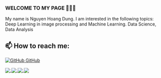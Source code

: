 ### WELCOME TO MY PAGE 👋👋👋
My name is Nguyen Hoang Dung. I am interested in the following topics: Deep Learning in image processing and Machine Learning. Data Science, Data Analysis<br>
## 📫 How to reach me: 

[![GitHub](https://i.stack.imgur.com/tskMh.png) GitHub](https://github.com/blackpinkinmyarea) 



<a href="https://github.com/blackpinkinmyarea/K-Means-Stimulation">
  <!-- Change the `github-readme-stats.anuraghazra1.vercel.app` to `github-readme-stats.vercel.app`  -->
  <img align="center" src="https://github-readme-stats.anuraghazra1.vercel.app/api/pin/?username=blackpinkinmyarea&repo=K-Means-Stimulation&theme=radical" />
</a>    
<a href="https://github.com/blackpinkinmyarea/Simple-CNNs">
  <!-- Change the `github-readme-stats.anuraghazra1.vercel.app` to `github-readme-stats.vercel.app`  -->
  <img align="center" src="https://github-readme-stats.anuraghazra1.vercel.app/api/pin/?username=blackpinkinmyarea&repo=Simple-CNNs&theme=merko" />
</a>

<a href="https://github.com/blackpinkinmyarea/Gradient-Descent-Animation">
  <!-- Change the `github-readme-stats.anuraghazra1.vercel.app` to `github-readme-stats.vercel.app`  -->
  <img align="center" src="https://github-readme-stats.anuraghazra1.vercel.app/api/pin/?username=blackpinkinmyarea&repo=Gradient-Descent-Animation&theme=gruvbox" />
</a>    
<a href="https://github.com/blackpinkinmyarea/Data-Preprocessing-Visualization">
  <!-- Change the `github-readme-stats.anuraghazra1.vercel.app` to `github-readme-stats.vercel.app`  -->
  <img align="center" src="https://github-readme-stats.anuraghazra1.vercel.app/api/pin/?username=blackpinkinmyarea&repo=Data-Preprocessing-Visualization&theme=dark" />
</a>


